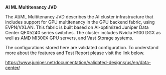 **AI ML Multitenancy JVD**

The AI/ML Multitenancy JVD describes the AI cluster infrastructure that includes support for GPU multitenancy in the GPU backend fabric, using EVPN/VXLAN. This fabric is built based on AI-optimized Juniper Data Center QFX5240 series switches. The cluster includes Nvidia H100 DGX as well as AMD MI300X GPU servers, and Vast Storage systems.

The configurations stored here are validated configuration. To understand more about the features and Test Report please visit the link below.

https://www.juniper.net/documentation/validated-designs/us/en/data-center/
